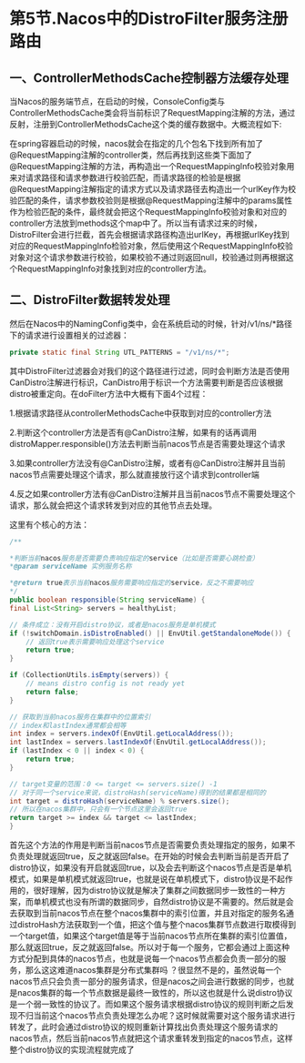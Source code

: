# 第5节.Nacos中的DistroFilter服务注册路由

## 一、ControllerMethodsCache控制器方法缓存处理

当Nacos的服务端节点，在启动的时候，ConsoleConfig类与ControllerMethodsCache类会将当前标识了RequestMapping注解的方法，通过反射，注册到ControllerMethodsCache这个类的缓存数据中。大概流程如下:

在spring容器启动的时候，nacos就会在指定的几个包名下找到所有加了@RequestMapping注解的controller类，然后再找到这些类下面加了@RequestMapping注解的方法，再构造出一个RequestMappingInfo校验对象用来对请求路径和请求参数进行校验匹配，而请求路径的检验是根据@RequestMapping注解指定的请求方式以及请求路径去构造出一个urlKey作为校验匹配的条件，请求参数校验则是根据@RequestMapping注解中的params属性作为检验匹配的条件，最终就会把这个RequestMappingInfo校验对象和对应的controller方法放到methods这个map中了。所以当有请求过来的时候，DistroFilter会进行拦截，首先会根据请求路径构造出urlKey，再根据urlKey找到对应的RequestMappingInfo检验对象，然后使用这个RequestMappingInfo校验对象对这个请求参数进行校验，如果校验不通过则返回null，校验通过则再根据这个RequestMappingInfo对象找到对应的controller方法。

## 二、DistroFilter数据转发处理

然后在Nacos中的NamingConfig类中，会在系统启动的时候，针对/v1/ns/*路径下的请求进行设置相关的过滤器：

```java
private static final String UTL_PATTERNS = "/v1/ns/*";
```

其中DistroFilter过滤器会对我们的这个路径进行过滤，同时会判断方法是否使用CanDistro注解进行标识，CanDistro用于标识一个方法需要判断是否应该根据distro被重定向。在doFilter方法中大概有下面4个过程：

1.根据请求路径从controllerMethodsCache中获取到对应的controller方法

2.判断这个controller方法是否有@CanDistro注解，如果有的话再调用distroMapper.responsible()方法去判断当前nacos节点是否需要处理这个请求

3.如果controller方法没有@CanDistro注解，或者有@CanDistro注解并且当前nacos节点需要处理这个请求，那么就直接放行这个请求到controller端

4.反之如果controller方法有@CanDistro注解并且当前nacos节点不需要处理这个请求，那么就会把这个请求转发到对应的其他节点去处理。

这里有个核心的方法：

```java
/**

*判断当前nacos服务是否需要负责响应指定的service（比如是否需要心跳检查）
*@param serviceName 实例服务名称

*@return true表示当前nacos服务需要响应指定的service，反之不需要响应
*/
public boolean responsible(String serviceName) {
final List<String> servers = healthyList;

// 条件成立：没有开启distro协议，或者是nacos服务是单机模式
if (!switchDomain.isDistroEnabled() || EnvUtil.getStandaloneMode()) {
    // 返回true表示需要响应处理这个service
    return true;
}

if (CollectionUtils.isEmpty(servers)) {
    // means distro config is not ready yet
    return false;
}

// 获取到当前nacos服务在集群中的位置索引
// index和lastIndex通常都会相等
int index = servers.indexOf(EnvUtil.getLocalAddress());
int lastIndex = servers.lastIndexOf(EnvUtil.getLocalAddress());
if (lastIndex < 0 || index < 0) {
    return true;
}

// target变量的范围：0 <= target <= servers.size() -1
// 对于同一个service来说，distroHash(serviceName)得到的结果都是相同的
int target = distroHash(serviceName) % servers.size();
// 所以在nacos集群中，只会有一个节点这里会返回true
return target >= index && target <= lastIndex;
}
```

首先这个方法的作用是判断当前nacos节点是否需要负责处理指定的服务，如果不负责处理就返回true，反之就返回false。在开始的时候会去判断当前是否开启了distro协议，如果没有开启就返回true，以及会去判断这个nacos节点是否是单机模式，如果是单机模式就返回true，也就是说在单机模式下，distro协议是不起作用的，很好理解，因为distro协议就是解决了集群之间数据同步一致性的一种方案，而单机模式也没有所谓的数据同步，自然distro协议是不需要的。然后就是会去获取到当前nacos节点在整个nacos集群中的索引位置，并且对指定的服务名通过distroHash方法获取到一个值，把这个值与整个nacos集群节点数进行取模得到一个target值，如果这个target值是等于当前nacos节点所在集群的索引位置值，那么就返回true，反之就返回false。所以对于每一个服务，它都会通过上面这种方式分配到具体的nacos节点，也就是说每一个nacos节点都会负责一部分的服务，那么这这难道nacos集群是分布式集群吗 ？很显然不是的，虽然说每一个nacos节点只会负责一部分的服务请求，但是nacos之间会进行数据的同步，也就是nacos集群的每一个节点数据是最终一致性的，所以这也就是什么说distro协议是一个弱一致性的协议了。而如果这个服务请求根据distro协议的规则判断之后发现不归当前这个nacos节点负责处理怎么办呢？这时候就需要对这个服务请求进行转发了，此时会通过distro协议的规则重新计算找出负责处理这个服务请求的nacos节点，然后当前nacos节点就把这个请求重转发到指定的nacos节点，这样整个distro协议的实现流程就完成了
